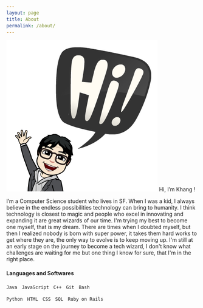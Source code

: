```yaml
---
layout: page
title: About 
permalink: /about/
---
```


 ![emoji](https://github.com/percytran96/percytran96.github.io/blob/master/img/7974012-281413163_5-s4-v1.png)
Hi, I’m Khang !     

I’m a Computer Science student who lives in SF. When I was a kid, I always believe in the endless possibilities technology can bring to humanity. I think technology is closest to magic and people who excel in innovating and expanding it are great wizards of our time. I'm trying my best to become one myself, that is my dream. There are times when I doubted myself, but then I realized nobody is born with super power, it takes them hard works to get where they are, the only way to evolve is to keep moving up. I'm still at an early stage on the journey to become a tech wizard, I don't know what challenges are waiting for me but one thing I know for sure, that I'm in the right place.   


#### Languages and Softwares
`Java`&nbsp;&nbsp;&nbsp;`JavaScript`&nbsp;&nbsp;&nbsp;`C++`&nbsp;&nbsp;&nbsp;`Git`&nbsp;&nbsp;&nbsp;`Bash`&nbsp;&nbsp;&nbsp;

`Python`&nbsp;&nbsp;&nbsp;`HTML`&nbsp;&nbsp;&nbsp;`CSS`&nbsp;&nbsp;&nbsp;`SQL`&nbsp;&nbsp;&nbsp;`Ruby on Rails`&nbsp;&nbsp;&nbsp;

